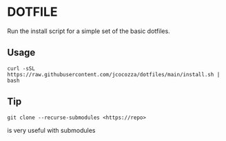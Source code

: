 # DOTFILE

Run the install script for a simple set of the basic dotfiles.

## Usage

`curl -sSL https://raw.githubusercontent.com/jcocozza/dotfiles/main/install.sh | bash`

## Tip

`git clone --recurse-submodules <https://repo>`

is very useful with submodules
